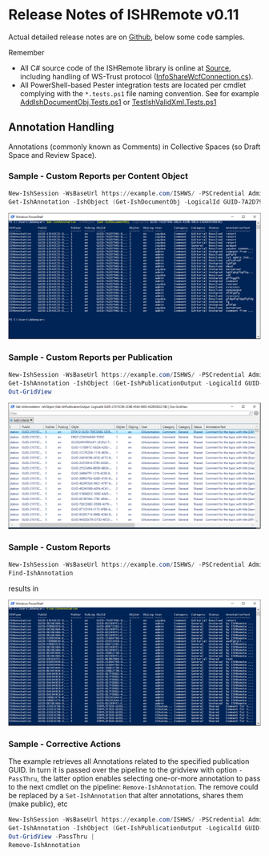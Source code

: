 # Release Notes of ISHRemote v0.11

Actual detailed release notes are on [Github](https://github.com/rws/ISHRemote/releases/tag/v0.11), below some code samples.

Remember
* All C# source code of the ISHRemote library is online at [Source](https://github.com/rws/ISHRemote/tree/master/Source/ISHRemote/Trisoft.ISHRemote), including handling of WS-Trust protocol ([InfoShareWcfConnection.cs](https://github.com/rws/ISHRemote/blob/master/Source/ISHRemote/Trisoft.ISHRemote/InfoShareWcfConnection.cs)).
* All PowerShell-based Pester integration tests are located per cmdlet complying with the `*.tests.ps1` file naming convention. See for example [AddIshDocumentObj.Tests.ps1](https://github.com/rws/ISHRemote/blob/master/Source/ISHRemote/Trisoft.ISHRemote/Cmdlets/DocumentObj/AddIshDocumentObj.Tests.ps1) or [TestIshValidXml.Tests.ps1](https://github.com/rws/ISHRemote/blob/master/Source/ISHRemote/Trisoft.ISHRemote/Cmdlets/FileProcessor/TestIshValidXml.Tests.ps1)

## Annotation Handling

Annotations (commonly known as Comments) in Collective Spaces (so Draft Space and Review Space).

### Sample - Custom Reports per Content Object

```powershell
New-IshSession -WsBaseUrl https://example.com/ISHWS/ -PSCredential Admin
Get-IshAnnotation -IshObject (Get-IshDocumentObj -LogicalId GUID-7A2D794E-881A-419B-98C0-CA066924B636)
```

![ISHRemote-0.11--Annotation-GetPerDocumentObjOverview 1024x512](./Images/ISHRemote-0.11--Annotation-GetPerDocumentObjOverview.png)

### Sample - Custom Reports per Publication

```powershell
New-IshSession -WsBaseUrl https://example.com/ISHWS/ -PSCredential Admin
Get-IshAnnotation -IshObject (Get-IshPublicationOutput -LogicalId GUID-21015C98-3C6B-45A4-9005-432E05D2215B) |
Out-GridView
```

![ISHRemote-0.11--Annotation-GetPerPublicationOutputOverview 1024x512](./Images/ISHRemote-0.11--Annotation-GetPerPublicationOutputOverview.png)


### Sample - Custom Reports

```powershell
New-IshSession -WsBaseUrl https://example.com/ISHWS/ -PSCredential Admin
Find-IshAnnotation
```
results in 

![ISHRemote-0.11--Annotation-FindOverview 1024x512](./Images/ISHRemote-0.11--Annotation-FindOverview.png)

### Sample - Corrective Actions

The example retrieves all Annotations related to the specified publication GUID. In turn it is passed over the pipeline to the gridview with option `-PassThru`, the latter option enables selecting one-or-more annotation to pass to the next cmdlet on the pipeline: `Remove-IshAnnotation`.
The remove could be replaced by a `Set-IshAnnotation` that alter annotations, shares them (make public), etc

```powershell
New-IshSession -WsBaseUrl https://example.com/ISHWS/ -PSCredential Admin
Get-IshAnnotation -IshObject (Get-IshPublicationOutput -LogicalId GUID-21015C98-3C6B-45A4-9005-432E05D2215B) |
Out-GridView -PassThru |
Remove-IshAnnotation
```

